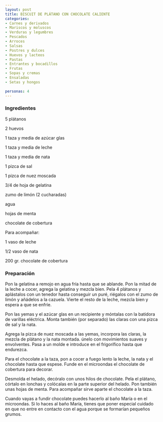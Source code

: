 ```yaml
---
layout: post
title: BISCUIT DE PLÁTANO CON CHOCOLATE CALIENTE
categories:
- Carnes y derivados
- Mariscos y moluscos
- Verduras y legumbres
- Pescados
- Arroces
- Salsas
- Postres y dulces
- Huevos y lacteos
- Pastas
- Entrantes y bocadillos
- Frutas
- Sopas y cremas
- Ensaladas
- Setas y hongos
 
personas: 4 
---
```

<h3>Ingredientes</h3>
5 plátanos

2 huevos

1 taza y media de azúcar glas

1 taza y media de leche

1 taza y media de nata

1 pizca de sal

1 pizca de nuez moscada

3/4 de hoja de gelatina

zumo de limón (2 cucharadas)

agua

hojas de menta

chocolate de cobertura

Para acompañar:

1 vaso de leche

1/2 vaso de nata

200 gr. chocolate de cobertura

<h3>Preparación</h3>
Pon la gelatina a remojo en agua fría hasta que se ablande. Pon la mitad de la leche a cocer, agrega la gelatina y mezcla bien. Pela 4 plátanos y aplástalos con un tenedor hasta conseguir un puré, riégalos con el zumo de limón y añádelos a la cazuela. Vierte el resto de la leche, mezcla bien y espera a que se enfríe.

Pon las yemas y el azúcar glas en un recipiente y móntalas con la batidora de varillas eléctrica. Monta también (por separado) las claras con una pizca de sal y la nata.

Agrega la pizca de nuez moscada a las yemas, incorpora las claras, la mezcla de plátano y la nata montada. únelo con movimientos suaves y envolventes. Pasa a un molde e introduce en el frigorífico hasta que endurezca.

Para el chocolate a la taza, pon a cocer a fuego lento la leche, la nata y el chocolate hasta que espese. Funde en el microondas el chocolate de cobertura para decorar.

Desmolda el helado, decóralo con unos hilos de chocolate. Pela el plátano, córtalo en lonchas y colócalas en la parte superior del helado. Pon también unas hojas de menta. Para acompañar sirve aparte el chocolate a la taza.

Cuando vayas a fundir chocolate puedes hacerlo al baño María o en el microondas. Si lo haces al baño María, tienes que poner especial cuidado en que no entre en contacto con el agua porque se formarían pequeños grumos.

